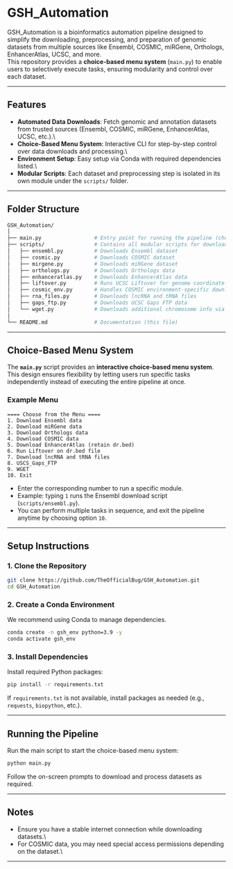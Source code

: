 # GSH_Automation

GSH_Automation is a bioinformatics automation pipeline designed to
simplify the downloading, preprocessing, and preparation of genomic
datasets from multiple sources like Ensembl, COSMIC, miRGene, Orthologs,
EnhancerAtlas, UCSC, and more.\
This repository provides a **choice-based menu system** (`main.py`) to
enable users to selectively execute tasks, ensuring modularity and
control over each dataset.

------------------------------------------------------------------------

## Features

-   **Automated Data Downloads**: Fetch genomic and annotation datasets
    from trusted sources (Ensembl, COSMIC, miRGene, EnhancerAtlas, UCSC,
    etc.).\
-   **Choice-Based Menu System**: Interactive CLI for step-by-step
    control over data downloads and processing.\
-   **Environment Setup**: Easy setup via Conda with required
    dependencies listed.\
-   **Modular Scripts**: Each dataset and preprocessing step is isolated
    in its own module under the `scripts/` folder.

------------------------------------------------------------------------

## Folder Structure

``` bash
GSH_Automation/
│
├── main.py                 # Entry point for running the pipeline (choice-based menu system)
├── scripts/                # Contains all modular scripts for downloading/processing data
│   ├── ensembl.py          # Downloads Ensembl dataset
│   ├── cosmic.py           # Downloads COSMIC dataset
│   ├── mirgene.py          # Downloads miRGene dataset
│   ├── orthologs.py        # Downloads Orthologs data
│   ├── enhanceratlas.py    # Downloads EnhancerAtlas data
│   ├── liftover.py         # Runs UCSC Liftover for genome coordinate mapping
│   ├── cosmic_env.py       # Handles COSMIC environment-specific downloads
│   ├── rna_files.py        # Downloads lncRNA and tRNA files
│   ├── gaps_ftp.py         # Downloads UCSC Gaps FTP data
│   └── wget.py             # Downloads additional chromosome info via WGET
│
└── README.md               # Documentation (this file)
```

------------------------------------------------------------------------

## Choice-Based Menu System

The **`main.py`** script provides an **interactive choice-based menu
system**.\
This design ensures flexibility by letting users run specific tasks
independently instead of executing the entire pipeline at once.

### Example Menu

    ==== Choose from the Menu ====
    1. Download Ensembl data
    2. Download miRGene data
    3. Download Orthologs data
    4. Download COSMIC data
    5. Download EnhancerAtlas (retain dr.bed)
    6. Run Liftover on dr.bed file
    7. Download lncRNA and tRNA files
    8. USCS_Gaps_FTP
    9. WGET
    10. Exit

-   Enter the corresponding number to run a specific module.
-   Example: typing `1` runs the Ensembl download script
    (`scripts/ensembl.py`).
-   You can perform multiple tasks in sequence, and exit the pipeline
    anytime by choosing option `10`.

------------------------------------------------------------------------

## Setup Instructions

### 1. Clone the Repository

``` bash
git clone https://github.com/TheOfficialBug/GSH_Automation.git
cd GSH_Automation
```

### 2. Create a Conda Environment

We recommend using Conda to manage dependencies.

``` bash
conda create -n gsh_env python=3.9 -y
conda activate gsh_env
```

### 3. Install Dependencies

Install required Python packages:

``` bash
pip install -r requirements.txt
```

If `requirements.txt` is not available, install packages as needed
(e.g., `requests`, `biopython`, etc.).

------------------------------------------------------------------------

## Running the Pipeline

Run the main script to start the choice-based menu system:

``` bash
python main.py
```

Follow the on-screen prompts to download and process datasets as
required.

------------------------------------------------------------------------

## Notes

-   Ensure you have a stable internet connection while downloading
    datasets.\
-   For COSMIC data, you may need special access permissions depending
    on the dataset.\

------------------------------------------------------------------------
